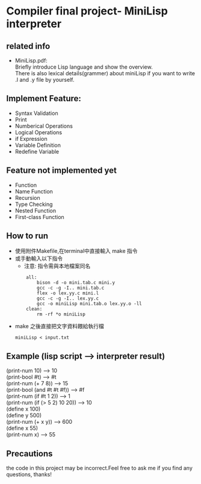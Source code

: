 # Compiler final project- MiniLisp interpreter
## related info
- MiniLisp.pdf:  
   Briefly introduce Lisp language and show the overview.  
There is also lexical details(grammer) about miniLisp if you want to write .l and .y file by yourself.
## Implement Feature:
- Syntax Validation
- Print
- Numberical Operations
- Logical Operations
- if Expression
- Variable Definition
- Redefine Variable
## Feature not implemented yet
- Function
- Name Function
- Recursion
- Type Checking
- Nested Function
- First-class Function

## How to run
- 使用附件Makefile,在terminal中直接輸入 make 指令 
- 或手動輸入以下指令
    - 注意: 指令需與本地檔案同名
    ```
        all:
		    bison -d -o mini.tab.c mini.y
		    gcc -c -g -I.. mini.tab.c 
		    flex -o lex.yy.c mini.l
		    gcc -c -g -I.. lex.yy.c
		    gcc -o miniLisp mini.tab.o lex.yy.o -ll
        clean:
		    rm -rf *o miniLisp
    ```
- make 之後直接把文字資料餵給執行檔
    ```
    miniLisp < input.txt
    ```
## Example (lisp script --> interpreter result)
(print-num 10)  --> 10  
(print-bool #t) --> #t  
(print-num (+ 7 8)) --> 15  
(print-bool (and #t #t #f)) --> #f  
(print-num (if #t 1 2)) --> 1  
(print-num (if (> 5 2) 10 20)) --> 10  
(define x 100)  
(define y 500)  
(print-num (+ x y))  --> 600  
(define x 55)    
(print-num x)  --> 55  

## Precautions
the code in this project may be incorrect.Feel free to ask me if you find any questions, thanks!
